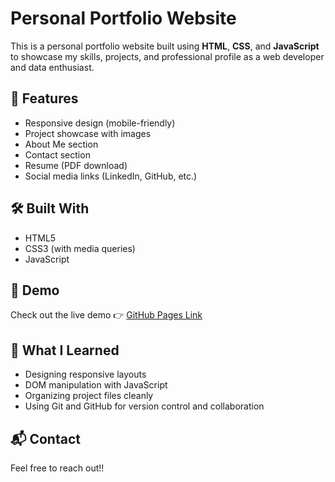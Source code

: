 # Personal Portfolio Website

This is a personal portfolio website built using **HTML**, **CSS**, and **JavaScript** to showcase my skills, projects, and professional profile as a web developer and data enthusiast.

## 🌟 Features

- Responsive design (mobile-friendly)
- Project showcase with images
- About Me section
- Contact section
- Resume (PDF download)
- Social media links (LinkedIn, GitHub, etc.)

## 🛠️ Built With

- HTML5
- CSS3 (with media queries)
- JavaScript

## 📸 Demo

Check out the live demo 👉 [GitHub Pages Link](https://paulette-24.github.io/css-js-html-portfolio)

## 🧠 What I Learned

- Designing responsive layouts
- DOM manipulation with JavaScript
- Organizing project files cleanly
- Using Git and GitHub for version control and collaboration

## 📬 Contact

Feel free to reach out!!
